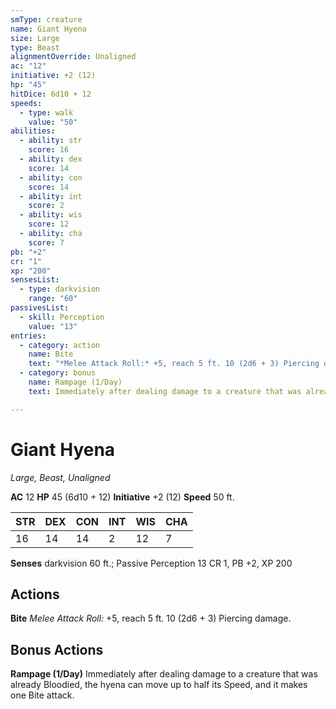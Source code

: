 ```yaml
---
smType: creature
name: Giant Hyena
size: Large
type: Beast
alignmentOverride: Unaligned
ac: "12"
initiative: +2 (12)
hp: "45"
hitDice: 6d10 + 12
speeds:
  - type: walk
    value: "50"
abilities:
  - ability: str
    score: 16
  - ability: dex
    score: 14
  - ability: con
    score: 14
  - ability: int
    score: 2
  - ability: wis
    score: 12
  - ability: cha
    score: 7
pb: "+2"
cr: "1"
xp: "200"
sensesList:
  - type: darkvision
    range: "60"
passivesList:
  - skill: Perception
    value: "13"
entries:
  - category: action
    name: Bite
    text: "*Melee Attack Roll:* +5, reach 5 ft. 10 (2d6 + 3) Piercing damage."
  - category: bonus
    name: Rampage (1/Day)
    text: Immediately after dealing damage to a creature that was already Bloodied, the hyena can move up to half its Speed, and it makes one Bite attack.

---
```


# Giant Hyena
*Large, Beast, Unaligned*

**AC** 12
**HP** 45 (6d10 + 12)
**Initiative** +2 (12)
**Speed** 50 ft.

| STR | DEX | CON | INT | WIS | CHA |
| --- | --- | --- | --- | --- | --- |
| 16 | 14 | 14 | 2 | 12 | 7 |

**Senses** darkvision 60 ft.; Passive Perception 13
CR 1, PB +2, XP 200

## Actions

**Bite**
*Melee Attack Roll:* +5, reach 5 ft. 10 (2d6 + 3) Piercing damage.

## Bonus Actions

**Rampage (1/Day)**
Immediately after dealing damage to a creature that was already Bloodied, the hyena can move up to half its Speed, and it makes one Bite attack.
